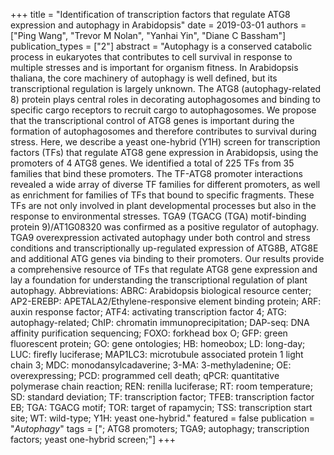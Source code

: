 +++
title = "Identification of transcription factors that regulate ATG8 expression and autophagy in Arabidopsis"
date = 2019-03-01
authors = ["Ping Wang", "Trevor M Nolan", "Yanhai Yin", "Diane C Bassham"]
publication_types = ["2"]
abstract = "Autophagy is a conserved catabolic process in eukaryotes that contributes to cell survival in response to multiple stresses and is important for organism fitness. In Arabidopsis thaliana, the core machinery of autophagy is well defined, but its transcriptional regulation is largely unknown. The ATG8 (autophagy-related 8) protein plays central roles in decorating autophagosomes and binding to specific cargo receptors to recruit cargo to autophagosomes. We propose that the transcriptional control of ATG8 genes is important during the formation of autophagosomes and therefore contributes to survival during stress. Here, we describe a yeast one-hybrid (Y1H) screen for transcription factors (TFs) that regulate ATG8 gene expression in Arabidopsis, using the promoters of 4 ATG8 genes. We identified a total of 225 TFs from 35 families that bind these promoters. The TF-ATG8 promoter interactions revealed a wide array of diverse TF families for different promoters, as well as enrichment for families of TFs that bound to specific fragments. These TFs are not only involved in plant developmental processes but also in the response to environmental stresses. TGA9 (TGACG (TGA) motif-binding protein 9)/AT1G08320 was confirmed as a positive regulator of autophagy. TGA9 overexpression activated autophagy under both control and stress conditions and transcriptionally up-regulated expression of ATG8B, ATG8E and additional ATG genes via binding to their promoters. Our results provide a comprehensive resource of TFs that regulate ATG8 gene expression and lay a foundation for understanding the transcriptional regulation of plant autophagy. Abbreviations: ABRC: Arabidopsis biological resource center; AP2-EREBP: APETALA2/Ethylene-responsive element binding protein; ARF: auxin response factor; ATF4: activating transcription factor 4; ATG: autophagy-related; ChIP: chromatin immunoprecipitation; DAP-seq: DNA affinity purification sequencing; FOXO: forkhead box O; GFP: green fluorescent protein; GO: gene ontologies; HB: homeobox; LD: long-day; LUC: firefly luciferase; MAP1LC3: microtubule associated protein 1 light chain 3; MDC: monodansylcadaverine; 3-MA: 3-methyladenine; OE: overexpressing; PCD: programmed cell death; qPCR: quantitative polymerase chain reaction; REN: renilla luciferase; RT: room temperature; SD: standard deviation; TF: transcription factor; TFEB: transcription factor EB; TGA: TGACG motif; TOR: target of rapamycin; TSS: transcription start site; WT: wild-type; Y1H: yeast one-hybrid."
featured = false
publication = "*Autophagy*"
tags = ["; ATG8 promoters; TGA9; autophagy; transcription factors; yeast one-hybrid screen;"]
+++

